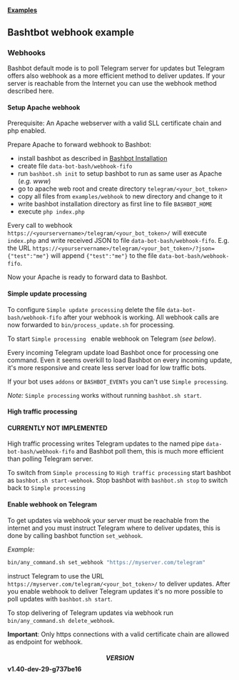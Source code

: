 #### [Examples](../README.md)

## Bashtbot webhook example

### Webhooks

Bashbot default mode is to poll Telegram server for updates but Telegram offers also webhook
as a more efficient method to deliver updates.
If your server is reachable from the Internet you can use the webhook method described here.


#### Setup Apache webhook

Prerequisite: An Apache webserver with a valid SLL certificate chain and php enabled.

Prepare Apache to forward webhook to Bashbot: 

- install bashbot as described in [Bashbot Installation](../../doc/0_install.md)
- create file `data-bot-bash/webhook-fifo`
- run `bashbot.sh init` to setup bashbot to run as same user as Apache (_e.g. www_)
- go to apache web root and create directory `telegram/<your_bot_token>`
- copy all files from `examples/webhook` to new directory and change to it
- write bashbot installation directory as first line to file `BASHBOT_HOME`
- execute `php index.php`

Every call to webhook `https://<yourservername>/telegram/<your_bot_token>/` will execute
`index.php` and write received JSON to file `data-bot-bash/webhook-fifo`.
E.g. the URL `https://<yourservername>/telegram/<your_bot_token>/?json={"test":"me"}`
will append `{"test":"me"}` to the file `data-bot-bash/webhook-fifo`.

Now your Apache is ready to forward data to Bashbot. 


#### Simple update processing

To configure `Simple update processing` delete the file `data-bot-bash/webhook-fifo` after your webhook is working.
All webhook calls are now forwarded to `bin/process_update.sh` for processing.

To start `Simple processing ` enable webhook on Telegram (_see below_).

Every incoming Telegram update load Bashbot once for processing one command. Even it seems overkill to load
Bashbot on every incoming update, it's more responsive and create less server load for low traffic bots.

If your bot uses `addons` or `BASHBOT_EVENTs` you can't use `Simple processing`.

*Note:* `Simple processing` works without running `bashbot.sh start`.


#### High traffic processing

#### CURRENTLY NOT IMPLEMENTED

High traffic processing writes Telegram updates to the named pipe `data-bot-bash/webhook-fifo`
and Bashbot poll them, this is much more efficient than polling Telegram server.

To switch from `Simple processing` to `High traffic processing` start bashbot as `bashbot.sh start-webhook`.
Stop bashbot with `bashbot.sh stop` to switch back to `Simple processing`


#### Enable webhook on Telegram

To get updates via webhook your server must be reachable from the internet and you must
instruct Telegram where to deliver updates, this is done by calling bashbot function `set_webhook`.

*Example:*

```bash
bin/any_command.sh set_webhook "https://myserver.com/telegram"
```

instruct Telegram to use the URL `https://myserver.com/telegram/<your_bot_token>/` to deliver updates.
After you enable webhook to deliver Telegram updates it's no more possible to poll updates with `bashbot.sh start`.

To stop delivering of Telegram updates via webhook run `bin/any_command.sh delete_webhook`.

**Important**: Only https connections with a valid certificate chain are allowed as endpoint for webhook.


#### $$VERSION$$ v1.40-dev-29-g737be16

